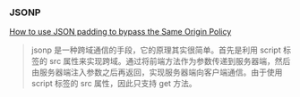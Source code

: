 ### JSONP

<!-- TODO: 实现JSONP-->

[How to use JSON padding to bypass the Same Origin Policy](https://medium.freecodecamp.org/use-jsonp-and-other-alternatives-to-bypass-the-same-origin-policy-17114a5f2016)

> jsonp 是一种跨域通信的手段，它的原理其实很简单。首先是利用 script 标签的 src 属性来实现跨域。通过将前端方法作为参数传递到服务器端，然后由服务器端注入参数之后再返回，实现服务器端向客户端通信。由于使用 script 标签的 src 属性，因此只支持 get 方法。
